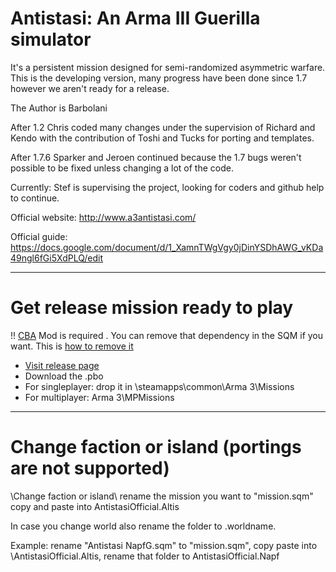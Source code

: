 # Antistasi: An Arma III Guerilla simulator

It's a persistent mission designed for semi-randomized asymmetric warfare.
This is the developing version, many progress have been done since 1.7 however we aren't ready for a release.



The Author is Barbolani

After 1.2 Chris coded many changes under the supervision of Richard and Kendo with the contribution of Toshi and Tucks for porting and templates.

After 1.7.6 Sparker and Jeroen continued because the 1.7 bugs weren't possible to be fixed unless changing a lot of the code. 

Currently: Stef is supervising the project, looking for coders and github help to continue.



Official website: http://www.a3antistasi.com/

Official guide: https://docs.google.com/document/d/1_XamnTWgVgy0jDinYSDhAWG_vKDa49ngl6fGi5XdPLQ/edit

---

# Get release mission ready to play

!! [CBA](http://steamcommunity.com/sharedfiles/filedetails/?id=450814997) Mod is required . You can remove that dependency in the SQM if you want. This is [how to remove it](https://github.com/A3Antistasi/antistasiofficial/issues/5)

* [Visit release page](https://github.com/A3Antistasi/antistasiofficial/releases)
* Download the .pbo
* For singleplayer: drop it in \steamapps\common\Arma 3\Missions
* For multiplayer: Arma 3\MPMissions

---

# Change faction or island (portings are not supported)

\Change faction or island\ rename the mission you want to "mission.sqm" copy and paste into AntistasiOfficial.Altis

In case you change world also rename the folder to .worldname.

Example: rename "Antistasi NapfG.sqm" to "mission.sqm", copy paste into \AntistasiOfficial.Altis, rename that folder to AntistasiOfficial.Napf
